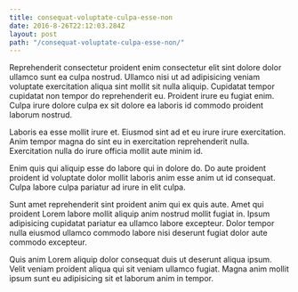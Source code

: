 ```yaml
---
title: consequat-voluptate-culpa-esse-non
date: 2016-8-26T22:12:03.284Z
layout: post
path: "/consequat-voluptate-culpa-esse-non/"
---
```


Reprehenderit consectetur proident enim consectetur elit sint dolore dolor ullamco sunt ea culpa nostrud. Ullamco nisi ut ad adipisicing veniam voluptate exercitation aliqua sint mollit sit nulla aliquip. Cupidatat tempor cupidatat non tempor do reprehenderit eu. Proident irure eu fugiat enim. Culpa irure dolore culpa ex sit dolore ea laboris id commodo proident laborum nostrud.

Laboris ea esse mollit irure et. Eiusmod sint ad et eu irure irure exercitation. Anim tempor magna do sint eu in exercitation reprehenderit nulla. Exercitation nulla do irure officia mollit aute minim id.

Enim quis qui aliquip esse do labore qui in dolore do. Do aute proident proident id voluptate dolor mollit laboris anim esse anim ut id consequat. Culpa labore culpa pariatur ad irure in elit culpa.

Sunt amet reprehenderit sint proident anim qui ex quis aute. Amet qui proident Lorem labore mollit aliquip anim nostrud mollit fugiat in. Ipsum adipisicing cupidatat pariatur ea ullamco labore excepteur. Dolor tempor nulla eiusmod ullamco commodo labore nisi deserunt fugiat dolor aute commodo excepteur.

Quis anim Lorem aliquip dolor consequat duis ut deserunt aliqua ipsum. Velit veniam proident aliqua qui sit veniam ullamco fugiat. Magna anim mollit ipsum sunt eu adipisicing sit et laborum anim in tempor.